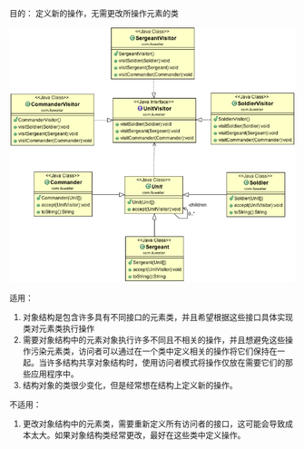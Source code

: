 目的：
定义新的操作，无需更改所操作元素的类

![img.png](img.png)


适用：
1. 对象结构是包含许多具有不同接口的元素类，并且希望根据这些接口具体实现类对元素类执行操作
2. 需要对象结构中的元素对象执行许多不同且不相关的操作，并且想避免这些操作污染元素类，访问者可以通过在一个类中定义相关的操作将它们保持在一起。当许多结构共享对象结构时，使用访问者模式将操作仅放在需要它们的那些应用程序中。
3. 结构对象的类很少变化，但是经常想在结构上定义新的操作。

不适用：
1. 更改对象结构中的元素类，需要重新定义所有访问者的接口，这可能会导致成本太大。如果对象结构类经常更改，最好在这些类中定义操作。